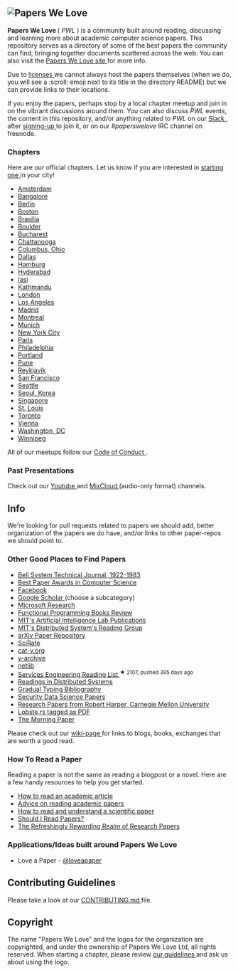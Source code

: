 <h2>
 <img alt="Papers We Love" src="http://paperswelove.org/images/logo-top.svg"/>
</h2>
<p>
 <strong>
  Papers We Love
 </strong>
 (
 <em>
  PWL
 </em>
 ) is a community built around reading, discussing and learning more about academic computer science papers. This repository serves as a directory of some of the best papers the community can find, bringing together documents scattered across the web. You can also visit the
 <a href="http://paperswelove.org/">
  Papers We Love site
 </a>
 for more info.
</p>
<p>
 Due to
 <a href="https://github.com/papers-we-love/papers-we-love#respect-content-licenses">
  licenses
 </a>
 we cannot always host the papers themselves (when we do, you will see a :scroll: emoji next to its title in the directory README) but we can provide links to their locations.
</p>
<p>
 If you enjoy the papers, perhaps stop by a local chapter meetup and join in on the vibrant discussions around them. You can also discuss
 <em>
  PWL
 </em>
 events, the content in this repository, and/or anything related to
 <em>
  PWL
 </em>
 on our
 <a href="https://paperswelove.slack.com/messages/general/">
  Slack
 </a>
 , after
 <a href="http://papersweloveslack.herokuapp.com/">
  signing-up
 </a>
 to join it, or on our
 <em>
  #paperswelove
 </em>
 IRC channel on freenode.
</p>
<h3>
 Chapters
</h3>
<p>
 Here are our official chapters. Let us know if you are interested in
 <a href="https://github.com/papers-we-love/papers-we-love/wiki/Creating-a-PWL-chapter">
  starting one
 </a>
 in your city!
</p>
<ul>
 <li>
  <a href="http://www.meetup.com/papers-we-love-amsterdam/">
   Amsterdam
  </a>
 </li>
 <li>
  <a href="http://www.meetup.com/Papers-we-love-Bangalore/">
   Bangalore
  </a>
 </li>
 <li>
  <a href="http://www.meetup.com/Papers-We-Love-Berlin/">
   Berlin
  </a>
 </li>
 <li>
  <a href="http://www.meetup.com/Papers-We-Love-Boston-Cambridge/">
   Boston
  </a>
 </li>
 <li>
  <a href="http://www.meetup.com/papers-we-love-bsb">
   Brasilia
  </a>
 </li>
 <li>
  <a href="http://www.meetup.com/Papers-We-Love-Boulder/">
   Boulder
  </a>
 </li>
 <li>
  <a href="http://www.meetup.com/papers-we-love-bucharest/">
   Bucharest
  </a>
 </li>
 <li>
  <a href="http://www.meetup.com/Papers-We-Love-Chattanooga/">
   Chattanooga
  </a>
 </li>
 <li>
  <a href="http://www.meetup.com/Papers-We-Love-Columbus/">
   Columbus, Ohio
  </a>
 </li>
 <li>
  <a href="http://www.papersdallas.com/">
   Dallas
  </a>
 </li>
 <li>
  <a href="http://www.meetup.com/Papers-We-Love-Hamburg/">
   Hamburg
  </a>
 </li>
 <li>
  <a href="http://www.meetup.com/papers-we-love-hyderabad/">
   Hyderabad
  </a>
 </li>
 <li>
  <a href="http://www.meetup.com/Papers-We-Love-Iasi/">
   Iasi
  </a>
 </li>
 <li>
  <a href="https://www.facebook.com/groups/PapersWeLoveKathmandu/">
   Kathmandu
  </a>
 </li>
 <li>
  <a href="http://www.meetup.com/papers-we-love-london">
   London
  </a>
 </li>
 <li>
  <a href="http://www.meetup.com/papers-we-love-la">
   Los Angeles
  </a>
 </li>
 <li>
  <a href="http://www.meetup.com/Papers-We-Love-Madrid/">
   Madrid
  </a>
 </li>
 <li>
  <a href="http://www.meetup.com/Papers-We-Love-Montreal/">
   Montreal
  </a>
 </li>
 <li>
  <a href="http://www.meetup.com/Papers-We-Love-Munich/">
   Munich
  </a>
 </li>
 <li>
  <a href="http://www.meetup.com/papers-we-love/">
   New York City
  </a>
 </li>
 <li>
  <a href="http://www.meetup.com/Papers-We-Love-Paris/">
   Paris
  </a>
 </li>
 <li>
  <a href="http://www.meetup.com/Papers-We-Love-Philadelphia/">
   Philadelphia
  </a>
 </li>
 <li>
  <a href="http://www.meetup.com/Papers-We-Love-PDX/">
   Portland
  </a>
 </li>
 <li>
  <a href="http://www.meetup.com/Doo-Things">
   Pune
  </a>
 </li>
 <li>
  <a href="http://www.meetup.com/Papers-We-Love-Reykjavik">
   Reykjavík
  </a>
 </li>
 <li>
  <a href="http://www.meetup.com/papers-we-love-too/">
   San Francisco
  </a>
 </li>
 <li>
  <a href="http://www.meetup.com/Papers-We-Love-Seattle/">
   Seattle
  </a>
 </li>
 <li>
  <a href="http://www.meetup.com/seoul-tech-society">
   Seoul, Korea
  </a>
 </li>
 <li>
  <a href="https://www.facebook.com/groups/paperswelovesg/">
   Singapore
  </a>
 </li>
 <li>
  <a href="http://www.meetup.com/Papers-We-Love-in-saint-louis/">
   St. Louis
  </a>
 </li>
 <li>
  <a href="http://www.meetup.com/Papers-We-Love-Toronto/">
   Toronto
  </a>
 </li>
 <li>
  <a href="http://www.meetup.com/Papers-We-Love-Vienna/">
   Vienna
  </a>
 </li>
 <li>
  <a href="http://www.meetup.com/Papers-We-Love-DC-NoVA/">
   Washington, DC
  </a>
 </li>
 <li>
  <a href="http://www.meetup.com/Papers-We-Love-Winnipeg/">
   Winnipeg
  </a>
 </li>
</ul>
<p>
 All of our meetups follow our
 <a href="CODE_OF_CONDUCT.md">
  Code of Conduct
 </a>
 .
</p>
<h3>
 Past Presentations
</h3>
<p>
 Check out our
 <a href="https://www.youtube.com/user/PapersWeLove">
  Youtube
 </a>
 and
 <a href="https://www.mixcloud.com/paperswelove/">
  MixCloud
 </a>
 (audio-only format) channels.
</p>
<h2>
 Info
</h2>
<p>
 We're looking for pull requests related to papers we should add, better organization of the papers we do have, and/or links to other paper-repos we should point to.
</p>
<h3>
 Other Good Places to Find Papers
</h3>
<ul>
 <li>
  <a href="https://www.alcatel-lucent.com/bell-labs-journals">
   Bell System Technical Journal, 1922-1983
  </a>
 </li>
 <li>
  <a href="http://jeffhuang.com/best_paper_awards.html">
   Best Paper Awards in Computer Science
  </a>
 </li>
 <li>
  <a href="https://www.facebook.com/publications">
   Facebook
  </a>
 </li>
 <li>
  <a href="http://scholar.google.com/citations?view_op=top_venues&hl=en&vq=eng">
   Google Scholar
  </a>
  (choose a subcategory)
 </li>
 <li>
  <a href="http://research.microsoft.com/apps/catalog/default.aspx?t=publications">
   Microsoft Research
  </a>
 </li>
 <li>
  <a href="http://alexott.net/en/fp/books/">
   Functional Programming Books Review
  </a>
 </li>
 <li>
  <a href="http://dspace.mit.edu/handle/1721.1/39813">
   MIT's Artificial Intelligence Lab Publications
  </a>
 </li>
 <li>
  <a href="http://dsrg.pdos.csail.mit.edu/">
   MIT's Distributed System's Reading Group
  </a>
 </li>
 <li>
  <a href="http://arxiv.org/">
   arXiv Paper Repository
  </a>
 </li>
 <li>
  <a href="https://scirate.com/">
   SciRate
  </a>
 </li>
 <li>
  <a href="http://doc.cat-v.org/">
   cat-v.org
  </a>
 </li>
 <li>
  <a href="http://yarchive.net/comp/index.html">
   y-archive
  </a>
 </li>
 <li>
  <a href="http://www.netlib.org/">
   netlib
  </a>
 </li>
 <li>
  <a href="https://github.com/mmcgrana/services-engineering">
   Services Engineering Reading List
  </a>
  <sup>
   &#9733 2107, pushed 395 days ago
  </sup>
 </li>
 <li>
  <a href="http://christophermeiklejohn.com/distributed/systems/2013/07/12/readings-in-distributed-systems.html">
   Readings in Distributed Systems
  </a>
 </li>
 <li>
  <a href="http://samth.github.io/gradual-typing-bib/">
   Gradual Typing Bibliography
  </a>
 </li>
 <li>
  <a href="http://www.covert.io/security-datascience-papers/">
   Security Data Science Papers
  </a>
 </li>
 <li>
  <a href="http://www.cs.cmu.edu/~rwh/papers.html">
   Research Papers from Robert Harper, Carnegie Mellon University
  </a>
 </li>
 <li>
  <a href="https://lobste.rs/t/pdf">
   Lobste.rs tagged as PDF
  </a>
 </li>
 <li>
  <a href="http://blog.acolyer.org/">
   The Morning Paper
  </a>
 </li>
</ul>
<p>
 Please check out our
 <a href="https://github.com/papers-we-love/papers-we-love/wiki/Other-Good-Sources-of-Reading-Material">
  wiki-page
 </a>
 for links to blogs, books, exchanges that are worth a good read.
</p>
<h3>
 How To Read a Paper
</h3>
<p>
 Reading a paper is not the same as reading a blogpost or a novel. Here are a few handy resources to help you get started.
</p>
<ul>
 <li>
  <a href="http://organizationsandmarkets.com/2010/08/31/how-to-read-an-academic-article/">
   How to read an academic article
  </a>
 </li>
 <li>
  <a href="http://www4.ncsu.edu/~akmassey/posts/2012-02-15-advice-on-reading-academic-papers.html">
   Advice on reading academic papers
  </a>
 </li>
 <li>
  <a href="http://violentmetaphors.com/2013/08/25/how-to-read-and-understand-a-scientific-paper-2/">
   How to read and understand a scientific paper
  </a>
 </li>
 <li>
  <a href="http://michaelrbernste.in/2014/10/21/should-i-read-papers.html">
   Should I Read Papers?
  </a>
 </li>
 <li>
  <a href="https://www.youtube.com/watch?v=8eRx5Wo3xYA">
   The Refreshingly Rewarding Realm of Research Papers
  </a>
 </li>
</ul>
<h3>
 Applications/Ideas built around Papers We Love
</h3>
<ul>
 <li>
  Love a Paper -
  <a href="https://twitter.com/loveapaper">
   @loveapaper
  </a>
 </li>
</ul>
<h2>
 Contributing Guidelines
</h2>
<p>
 Please take a look at our
 <a href="https://github.com/papers-we-love/papers-we-love/blob/master/.github/CONTRIBUTING.md">
  CONTRIBUTING.md
 </a>
 file.
</p>
<h2>
 Copyright
</h2>
<p>
 The name "Papers We Love" and the logos for the organization are copyrighted, and under the ownership of Papers We Love Ltd, all rights reserved. When starting a chapter, please review
 <a href="https://github.com/papers-we-love/papers-we-love/wiki/Creating-a-PWL-chapter">
  our guidelines
 </a>
 and ask us about using the logo.
</p>
